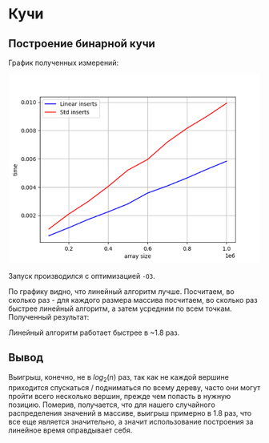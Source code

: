 # Кучи

## Построение бинарной кучи

График полученных измерений:

![Heaps](https://github.com/d3clane/labs/blob/Lab4/Lab4/ReadmeAssets/imgs/BinaryHeap.png)

Запуск производился с оптимизацией `-O3`.

По графику видно, что линейный алгоритм лучше. Посчитаем, во сколько раз - для каждого размера массива посчитаем, во сколько раз быстрее линейный алгоритм, а затем усредним по всем точкам. Полученный результат:

Линейный алгоритм работает быстрее в ~1.8 раз.

## Вывод

Выигрыш, конечно, не в $log_2(n)$ раз, так как не каждой вершине приходится спускаться / подниматься по всему дереву, часто они могут пройти всего несколько вершин, прежде чем попасть в нужную позицию. Померив, получается, что для нашего случайного распределения значений в массиве, выигрыш примерно в 1.8 раз, что все еще является значительно, а значит использование построения за линейное время оправдывает себя.
 